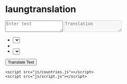 # laungtranslation
<!DOCTYPE html>
<html lang="en" dir="ltr">
  <head>
    <meta charset="utf-8">  
    <title>Language Translator | rahulsubbara</title>
    <link rel="stylesheet" href="style.css">
    <meta name="viewport" content="width=device-width, initial-scale=1.0">
    <!-- Font Awesome CDN Link for Icons -->
    <link rel="stylesheet" href="https://cdnjs.cloudflare.com/ajax/libs/font-awesome/5.15.3/css/all.min.css"/>
  </head>
  <body>
    <div class="container">
      <div class="wrapper">
        <div class="text-input">
          <textarea spellcheck="false" class="from-text" placeholder="Enter text"></textarea>
          <textarea spellcheck="false" readonly disabled class="to-text" placeholder="Translation"></textarea>
        </div>
        <ul class="controls">
          <li class="row from">
            <div class="icons">
              <i id="from" class="fas fa-volume-up"></i>
              <i id="from" class="fas fa-copy"></i>
            </div>
            <select></select>
          </li>
          <li class="exchange"><i class="fas fa-exchange-alt"></i></li>
          <li class="row to">
            <select></select>
            <div class="icons">
              <i id="to" class="fas fa-volume-up"></i>
              <i id="to" class="fas fa-copy"></i>
            </div>
          </li>
        </ul>
      </div>
      <button>Translate Text</button>
    </div>

    <script src="js/countries.js"></script>
    <script src="js/script.js"></script>

  </body>
</html>

